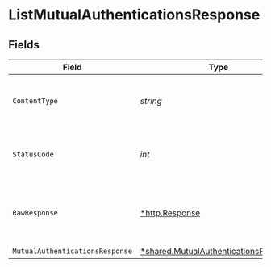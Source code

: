 # ListMutualAuthenticationsResponse


## Fields

| Field                                                                                         | Type                                                                                          | Required                                                                                      | Description                                                                                   |
| --------------------------------------------------------------------------------------------- | --------------------------------------------------------------------------------------------- | --------------------------------------------------------------------------------------------- | --------------------------------------------------------------------------------------------- |
| `ContentType`                                                                                 | *string*                                                                                      | :heavy_check_mark:                                                                            | HTTP response content type for this operation                                                 |
| `StatusCode`                                                                                  | *int*                                                                                         | :heavy_check_mark:                                                                            | HTTP response status code for this operation                                                  |
| `RawResponse`                                                                                 | [*http.Response](https://pkg.go.dev/net/http#Response)                                        | :heavy_minus_sign:                                                                            | Raw HTTP response; suitable for custom response parsing                                       |
| `MutualAuthenticationsResponse`                                                               | [*shared.MutualAuthenticationsResponse](../../models/shared/mutualauthenticationsresponse.md) | :heavy_minus_sign:                                                                            | OK                                                                                            |
